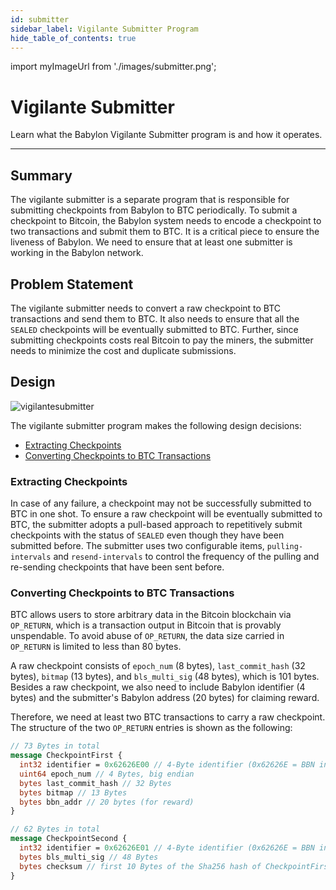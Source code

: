 ```yaml
---
id: submitter
sidebar_label: Vigilante Submitter Program
hide_table_of_contents: true
---
```


import myImageUrl from './images/submitter.png';

# Vigilante Submitter

Learn what the Babylon Vigilante Submitter program is and how it operates.

---

## Summary

The vigilante submitter is a separate program that is responsible for submitting checkpoints from Babylon to BTC periodically.
To submit a checkpoint to Bitcoin, the Babylon system needs to encode a checkpoint to two transactions and submit them to BTC.
It is a critical piece to ensure the liveness of Babylon.
We need to ensure that at least one submitter is working in the Babylon network.

## Problem Statement

The vigilante submitter needs to convert a raw checkpoint to BTC transactions and send them to BTC.
It also needs to ensure that all the `SEALED` checkpoints will be eventually submitted to BTC.
Further, since submitting checkpoints costs real Bitcoin to pay the miners, the submitter needs to minimize the cost and duplicate submissions.

## Design

<div style={{justifyContent: 'center', display: 'flex', marginBottom: '50px'}}>
    <img style={{width: "1000px"}} src={myImageUrl} alt="vigilantesubmitter" />
</div>

The vigilante submitter program makes the following design decisions:

- [Extracting Checkpoints](#extracting-checkpoints)
- [Converting Checkpoints to BTC Transactions](#converting-checkpoints-to-btc-transactions)

### Extracting Checkpoints

In case of any failure, a checkpoint may not be successfully submitted to BTC in one shot.
To ensure a raw checkpoint will be eventually submitted to BTC, the submitter adopts a pull-based approach to repetitively submit checkpoints with the status of `SEALED` even though they have been submitted before.
The submitter uses two configurable items, `pulling-intervals` and `resend-intervals` to control the frequency of the pulling and re-sending checkpoints that have been sent before.

### Converting Checkpoints to BTC Transactions

BTC allows users to store arbitrary data in the Bitcoin blockchain via `OP_RETURN`, which is a transaction output in Bitcoin that is provably unspendable.
To avoid abuse of `OP_RETURN`, the data size carried in `OP_RETURN` is limited to less than 80 bytes.

A raw checkpoint consists of `epoch_num` (8 bytes), `last_commit_hash` (32 bytes), `bitmap` (13 bytes), and `bls_multi_sig` (48 bytes), which is 101 bytes.
Besides a raw checkpoint, we also need to include Babylon identifier (4 bytes) and the submitter's Babylon address (20 bytes) for claiming reward.

Therefore, we need at least two BTC transactions to carry a raw checkpoint.
The structure of the two `OP_RETURN` entries is shown as the following:

```protobuf
// 73 Bytes in total
message CheckpointFirst {
  int32 identifier = 0x62626E00 // 4-Byte identifier (0x62626E = BBN in text, 0x00 signals the first half)
  uint64 epoch_num // 4 Bytes, big endian
  bytes last_commit_hash // 32 Bytes
  bytes bitmap // 13 Bytes
  bytes bbn_addr // 20 bytes (for reward)
}

// 62 Bytes in total
message CheckpointSecond {
  int32 identifier = 0x62626E01 // 4-Byte identifier (0x62626E = BBN in text, 0x01 denotes the second half)
  bytes bls_multi_sig // 48 Bytes
  bytes checksum // first 10 Bytes of the Sha256 hash of CheckpointFirst
}
```
